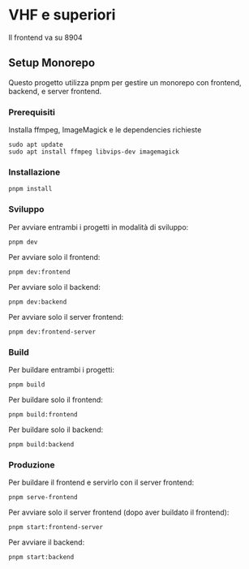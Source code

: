 # VHF e superiori

Il frontend va su 8904

## Setup Monorepo

Questo progetto utilizza pnpm per gestire un monorepo con frontend, backend, e server frontend.

### Prerequisiti

Installa ffmpeg, ImageMagick e le dependencies richieste

```
sudo apt update
sudo apt install ffmpeg libvips-dev imagemagick
```

### Installazione

```
pnpm install
```

### Sviluppo

Per avviare entrambi i progetti in modalità di sviluppo:

```
pnpm dev
```

Per avviare solo il frontend:

```
pnpm dev:frontend
```

Per avviare solo il backend:

```
pnpm dev:backend
```

Per avviare solo il server frontend:

```
pnpm dev:frontend-server
```

### Build

Per buildare entrambi i progetti:

```
pnpm build
```

Per buildare solo il frontend:

```
pnpm build:frontend
```

Per buildare solo il backend:

```
pnpm build:backend
```

### Produzione

Per buildare il frontend e servirlo con il server frontend:

```
pnpm serve-frontend
```

Per avviare solo il server frontend (dopo aver buildato il frontend):

```
pnpm start:frontend-server
```

Per avviare il backend:

```
pnpm start:backend
```
